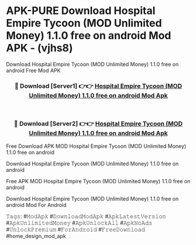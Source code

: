 # APK-PURE Download Hospital Empire Tycoon (MOD Unlimited Money) 1.1.0 free on android Mod APK - (vjhs8)
Download Hospital Empire Tycoon (MOD Unlimited Money) 1.1.0 free on android Free Mod APK

<div align="center">
<h3>🔴 Download [Server1] 👉👉 <a href="https://apk-comot.site?title=Hospital_Empire_Tycoon_(MOD_Unlimited_Money)_1.1.0_free_on_android">Hospital Empire Tycoon (MOD Unlimited Money) 1.1.0 free on android Mod Apk</a></h3><br>

<h3>🔴 Download [Server2] 👉👉 <a href="https://apk-comot.site?title=Hospital_Empire_Tycoon_(MOD_Unlimited_Money)_1.1.0_free_on_android">Hospital Empire Tycoon (MOD Unlimited Money) 1.1.0 free on android Mod Apk</a></h3>
</div>


Free Download APK MOD Hospital Empire Tycoon (MOD Unlimited Money) 1.1.0 free on android

Download Hospital Empire Tycoon (MOD Unlimited Money) 1.1.0 free on android 

Free APK MOD Hospital Empire Tycoon (MOD Unlimited Money) 1.1.0 free on android 

Download Hospital Empire Tycoon (MOD Unlimited Money) 1.1.0 free on android Mod For Android

𝚃𝚊𝚐𝚜: #𝙼𝚘𝚍𝙰𝚙𝚔 #𝙳𝚘𝚠𝚗𝚕𝚘𝚊𝚍𝙼𝚘𝚍𝙰𝚙𝚔 #𝙰𝚙𝚔𝙻𝚊𝚝𝚎𝚜𝚝𝚅𝚎𝚛𝚜𝚒𝚘𝚗 #𝙰𝚙𝚔𝚄𝚗𝚕𝚒𝚖𝚒𝚝𝚎𝚍𝙼𝚘𝚗𝚎𝚢 #𝙰𝚙𝚔𝚄𝚗𝚕𝚘𝚌𝚔𝙰𝚕𝚕 #𝙰𝚙𝚔𝙽𝚘𝙰𝚍𝚜 #𝚄𝚗𝚕𝚘𝚌𝚔𝙿𝚛𝚎𝚖𝚒𝚞𝚖 #𝙵𝚘𝚛𝙰𝚗𝚍𝚛𝚘𝚒𝚍 #𝙵𝚛𝚎𝚎𝙳𝚘𝚠𝚗𝚕𝚘𝚊𝚍 #home_design_mod_apk